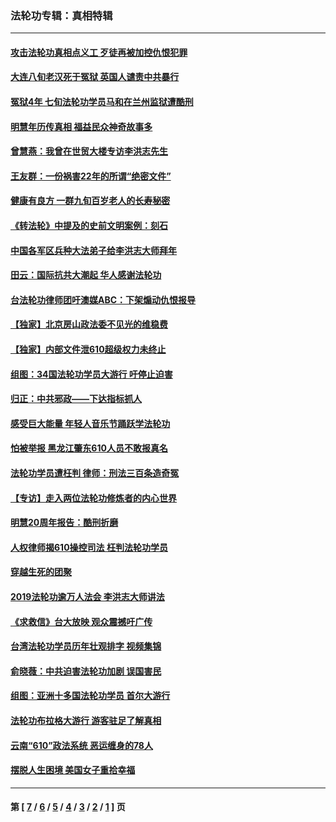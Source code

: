 ### 法轮功专辑：真相特辑
---
#### [攻击法轮功真相点义工 歹徒再被加控仇恨犯罪](../../pages/nf4389/n13601019.md?02270430) 
#### [大连八旬老汉死于冤狱 英国人谴责中共暴行](../../pages/nf4389/n13480118.md?02270430) 
#### [冤狱4年 七旬法轮功学员马和在兰州监狱遭酷刑](../../pages/nf4389/n13304688.md?02270430) 
#### [明慧年历传真相 福益民众神奇故事多](../../pages/nf4389/n13294545.md?02270430) 
#### [曾慧燕：我曾在世贸大楼专访李洪志先生](../../pages/nf4389/n12898729.md?02270430) 
#### [王友群：一份祸害22年的所谓“绝密文件”](../../pages/nf4389/n12871750.md?02270430) 
#### [健康有良方 一群九旬百岁老人的长寿秘密](../../pages/nf4389/n12847475.md?02270430) 
#### [《转法轮》中提及的史前文明案例：刻石](../../pages/nf4389/n12758577.md?02270430) 
#### [中国各军区兵种大法弟子给李洪志大师拜年](../../pages/nf4389/n12750047.md?02270430) 
#### [田云：国际抗共大潮起 华人感谢法轮功](../../pages/nf4389/n12357708.md?02270430) 
#### [台法轮功律师团吁澳媒ABC：下架煽动仇恨报导](../../pages/nf4389/n12279917.md?02270430) 
#### [【独家】北京房山政法委不见光的维稳费](../../pages/nf4389/n12031979.md?02270430) 
#### [【独家】内部文件泄610超级权力未终止](../../pages/nf4389/n12023895.md?02270430) 
#### [组图：34国法轮功学员大游行 吁停止迫害](../../pages/nf4389/n11492658.md?02270430) 
#### [归正：中共邪政——下达指标抓人](../../pages/nf4389/n11474770.md?02270430) 
#### [感受巨大能量 年轻人音乐节踊跃学法轮功](../../pages/nf4389/n11441981.md?02270430) 
#### [怕被举报 黑龙江肇东610人员不敢报真名](../../pages/nf4389/n11436499.md?02270430) 
#### [法轮功学员遭枉判 律师：刑法三百条造奇冤](../../pages/nf4389/n11433943.md?02270430) 
#### [【专访】走入两位法轮功修炼者的内心世界](../../pages/nf4389/n11415623.md?02270430) 
#### [明慧20周年报告：酷刑折磨](../../pages/nf4389/n11387954.md?02270430) 
#### [人权律师揭610操控司法 枉判法轮功学员](../../pages/nf4389/n11313370.md?02270430) 
#### [穿越生死的团聚](../../pages/nf4389/n11258922.md?02270430) 
#### [2019法轮功逾万人法会 李洪志大师讲法](../../pages/nf4389/n11265303.md?02270430) 
#### [《求救信》台大放映 观众震撼吁广传](../../pages/nf4389/n10922251.md?02270430) 
#### [台湾法轮功学员历年壮观排字 视频集锦](../../pages/nf4389/n10878789.md?02270430) 
#### [俞晓薇：中共迫害法轮功加剧 误国害民](../../pages/nf4389/n10859260.md?02270430) 
#### [组图：亚洲十多国法轮功学员 首尔大游行](../../pages/nf4389/n10781149.md?02270430) 
#### [法轮功布拉格大游行 游客驻足了解真相](../../pages/nf4389/n10749360.md?02270430) 
#### [云南“610”政法系统 恶运缠身的78人](../../pages/nf4389/n10747534.md?02270430) 
#### [摆脱人生困境 美国女子重拾幸福](../../pages/nf4389/n10688678.md?02270430) 

---
#### 第 [ [7](./7.md?02270430) / [6](./6.md?02270430) / [5](./5.md?02270430) / [4](./4.md?02270430) / [3](./3.md?02270430) / [2](./2.md?02270430) / [1](./1.md?02270430) ] 页
